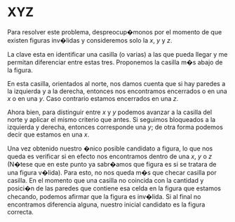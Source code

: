 # XYZ

Para resolver este problema, despreocup�monos por el momento de que existen figuras inv�lidas y consideremos solo la $x$, $y$ y $z$.

La clave esta en identificar una casilla (o varias) a las que pueda llegar y me permitan diferenciar entre estas tres. Proponemos la casilla m�s abajo de la figura.

En esta casilla, orientados al norte, nos damos cuenta que si hay paredes a la izquierda y a la derecha, entonces nos encontramos encerrados o en una $x$ o en una $y$. Caso contrario estamos encerrados en una $z$.

Ahora bien, para distinguir entre $x$ y $y$ podemos avanzar a la casilla del norte y aplicar el mismo criterio que antes. Si seguimos bloqueados a la izquierda y derecha, entonces corresponde una $y$; de otra forma podemos decir que estamos en una $x$.

Una vez obtenido nuestro �nico posible candidato a figura, lo que nos queda es verificar si en efecto nos encontramos dentro de una $x$, $y$ o $z$ (N�tese que en este punto ya sabr�amos que figura es si se tratara de una figura v�lida). Para esto, no nos queda m�s que checar casilla por casilla. En el momento que una casilla no coincida con la cantidad y posici�n de las paredes que contiene esa celda en la figura que estamos checando, podemos afirmar que la figura es inv�lida. Si al final no encontramos diferencia alguna, nuestro inicial candidato es la figura correcta.
